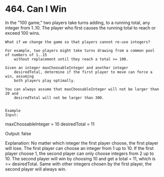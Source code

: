 # 464. Can I Win

In the "100 game," two players take turns adding, to a running total, any integer from 1..10.
        The player who first causes the running total to reach or exceed 100 wins. 

    What if we change the game so that players cannot re-use integers? 

    For example, two players might take turns drawing from a common pool of numbers of 1..15
        without replacement until they reach a total >= 100.

    Given an integer maxChoosableInteger and another integer
        desiredTotal, determine if the first player to move can force a win, assuming
        both players play optimally. 

    You can always assume that maxChoosableInteger will not be larger than 20 and
        desiredTotal will not be larger than 300.
    

    Example
    Input:
maxChoosableInteger = 10
desiredTotal = 11

Output:
false

Explanation:
No matter which integer the first player choose, the first player will lose.
The first player can choose an integer from 1 up to 10.
If the first player choose 1, the second player can only choose integers from 2 up to 10.
The second player will win by choosing 10 and get a total = 11, which is >= desiredTotal.
Same with other integers chosen by the first player, the second player will always win.